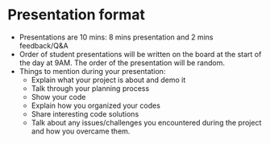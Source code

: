 # Presentation format

* Presentations are 10 mins: 8 mins presentation and 2 mins feedback/Q&A
* Order of student presentations will be written on the board at the start of the day at 9AM. The order of the presentation will be random.
* Things to mention during your presentation:
  * Explain what your project is about and demo it
  * Talk through your planning process
  * Show your code
  * Explain how you organized your codes
  * Share interesting code solutions
  * Talk about any issues/challenges you encountered during the project and how you overcame them.

